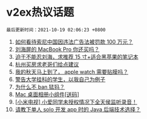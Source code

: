 # v2ex热议话题

`最后更新时间：2021-10-19 02:06:23 +0800`

1. [如何看待索尼中国因违法广告法被罚款 100 万元？](https://www.v2ex.com/t/808568)
1. [刘海屏的 MacBook Pro 你还买吗？](https://www.v2ex.com/t/808438)
1. [迫于不能忍刘海，求推荐 15 寸+适合黑苹果的笔记本](https://www.v2ex.com/t/808439)
1. [杭州买房求老哥们给点建议](https://www.v2ex.com/t/808481)
1. [我的秋天马上到了， apple watch 需要贴膜吗？](https://www.v2ex.com/t/808435)
1. [警告大学挂科的学生，以我自己为例子](https://www.v2ex.com/t/808601)
1. [为什么不 ban 猛犸？](https://www.v2ex.com/t/808441)
1. [Mac 桌面相册小组件[送码]](https://www.v2ex.com/t/808492)
1. [[小米电视] 小爱同学未授权情况下全天侯监听录音！](https://www.v2ex.com/t/808548)
1. [请教下单人 solo 开发 app 时的 Java 后端技术选择？](https://www.v2ex.com/t/808490)

